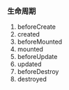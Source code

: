 ### 生命周期
1. beforeCreate
2. created
3. beforeMounted
4. mounted
5. beforeUpdate
6. updated
7. beforeDestroy
8. destroyed